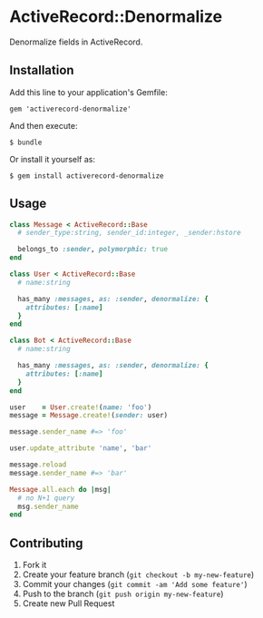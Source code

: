 # ActiveRecord::Denormalize

Denormalize fields in ActiveRecord.

## Installation

Add this line to your application's Gemfile:

    gem 'activerecord-denormalize'

And then execute:

    $ bundle

Or install it yourself as:

    $ gem install activerecord-denormalize

## Usage

``` ruby
class Message < ActiveRecord::Base
  # sender_type:string, sender_id:integer, _sender:hstore

  belongs_to :sender, polymorphic: true
end

class User < ActiveRecord::Base
  # name:string

  has_many :messages, as: :sender, denormalize: {
    attributes: [:name]
  }
end

class Bot < ActiveRecord::Base
  # name:string

  has_many :messages, as: :sender, denormalize: {
    attributes: [:name]
  }
end

user    = User.create!(name: 'foo')
message = Message.create!(sender: user)

message.sender_name #=> 'foo'

user.update_attribute 'name', 'bar'

message.reload
message.sender_name #=> 'bar'

Message.all.each do |msg|
  # no N+1 query
  msg.sender_name
end
```

## Contributing

1. Fork it
2. Create your feature branch (`git checkout -b my-new-feature`)
3. Commit your changes (`git commit -am 'Add some feature'`)
4. Push to the branch (`git push origin my-new-feature`)
5. Create new Pull Request
